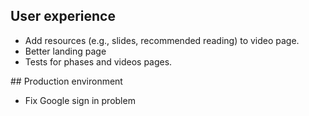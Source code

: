 
## User experience

* Add resources (e.g., slides, recommended reading) to video page.
* Better landing page
* Tests for phases and videos pages.


## Production environment

* Fix Google sign in problem
